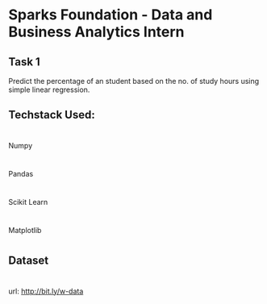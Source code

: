 # Sparks Foundation - Data and Business Analytics Intern

## Task 1
Predict the percentage of an student based on the no. of study hours using simple linear regression.

## Techstack Used:
#
Numpy
#
Pandas
#
Scikit Learn
#
Matplotlib
#

## Dataset 
#
url: http://bit.ly/w-data
#

